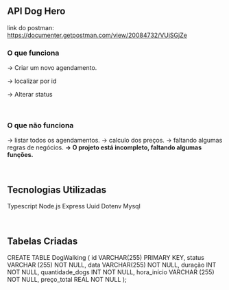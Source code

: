## API Dog Hero

link do postman: https://documenter.getpostman.com/view/20084732/VUjSGjZe

### O que funciona
 -> Criar um novo agendamento.
 
 -> localizar por id

-> Alterar status

<br>

### O que não funciona
-> listar todos os agendamentos.
-> calculo dos preços.
-> faltando algumas regras de negócios.
 **-> O projeto está incompleto, faltando algumas funções.**

<br>

## Tecnologias Utilizadas

 Typescript
 Node.js
 Express
 Uuid
 Dotenv
 Mysql

<br>

 ## Tabelas Criadas

 CREATE TABLE DogWalking (
    id VARCHAR(255) PRIMARY KEY,
    status VARCHAR (255) NOT NULL,
    data VARCHAR(255) NOT NULL,
    duração INT NOT NULL,
    quantidade_dogs INT NOT NULL,
    hora_início VARCHAR (255) NOT NULL,
    preço_total REAL NOT NULL
);

